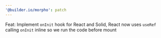 ```yaml
---
'@builder.io/morpho': patch
---
```


Feat: Implement `onInit` hook for React and Solid, React now uses `useRef` calling `onInit` inline so we run the code before mount
